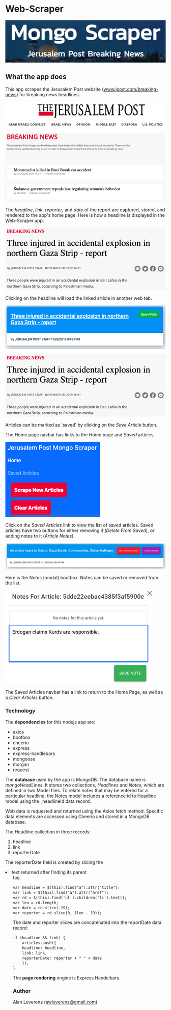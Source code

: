 # Web-Scraper

![Web-Scraper](https://github.com/AlanLeverenz/Web-Scraper/blob/master/public/assets/images/jumbotron.png)

## What the app does

This app scrapes the Jerusalem Post website (www.jpost.com/breaking-news) for breaking news headlines.

![Web-Scraper](https://github.com/AlanLeverenz/Web-Scraper/blob/master/public/assets/images/jpost-breaking-news-head.png)

![Web-Scraper](https://github.com/AlanLeverenz/Web-Scraper/blob/master/public/assets/images/jpost-breaking-news-list.png)

The *headline*, *link*, *reporter*, and *date* of the report are captured, stored, and rendered to the app's home page. Here is how a headline is displayed in the Web-Scraper app.

![Web-Scraper](https://github.com/AlanLeverenz/Web-Scraper/blob/master/public/assets/images/linked_article.png)

Clicking on the headline will load the linked article in another web tab.

![Web-Scraper](https://github.com/AlanLeverenz/Web-Scraper/blob/master/public/assets/images/unsaved_article.png)

![Web-Scraper](https://github.com/AlanLeverenz/Web-Scraper/blob/master/public/assets/images/linked_article.png)

Articles can be marked as 'saved' by clicking on the *Save Article* button.

The Home page navbar has links to the *Home* page and *Saved* articles.

![Web-Scraper](https://github.com/AlanLeverenz/Web-Scraper/blob/master/public/assets/images/unsaved_article_navbar.png)

Click on the *Saved Articles* link to view the list of saved articles. Saved articles have two buttons for either removing it (*Delete From Saved*), or adding notes to it (*Article Notes*).

![Web-Scraper](https://github.com/AlanLeverenz/Web-Scraper/blob/master/public/assets/images/saved_article.png)

Here is the Notes (modal) bootbox. Notes can be saved or removed from the list.

![Web-Scraper](https://github.com/AlanLeverenz/Web-Scraper/blob/master/public/assets/images/note.png)

The Saved Articles navbar has a link to return to the Home Page, as well as a *Clear Articles* button.

### Technology

The **dependencies** for this nodejs app are:

* axios
* bootbox
* cheerio
* express
* express-handlebars
* mongoose
* morgan
* request

The **database** used by the app is MongoDB. The database name is *mongoHeadLines*. It stores two collections, *Headlines* and *Notes*, which are defined in two Model files. To relate notes that may be entered for a particular headline, the Notes model includes a reference id to Headline model using the _headlineId data record.

Web data is requested and returned using the Axios fetch method. Specific data elements are accessed using Cheerio and stored in a MongoDB database. 

The Headline collection in three records:
 
 1. headline
 2. link
 3. reporterDate

The reporterDate field is created by slicing the <li> text returned after finding its parent <ul> tag.

````
var headline = $(this).find("a").attr("title");
var link = $(this).find("a").attr("href");
var rd = $(this).find('ul').children('li').text();
var len = rd.length;
var date = rd.slice(-19);
var reporter = rd.slice(0, (len - 19));
````

The date and reporter slices are concatenated into the reportDate data record:

````
if (headline && link) {
    articles.push({
    headline: headline,
    link: link,
    reporterDate: reporter + " " + date
    });
}
````

The **page rendering** engine is Express Handelbars.

### Author

Alan Leverenz (awleverenz@gmail.com)